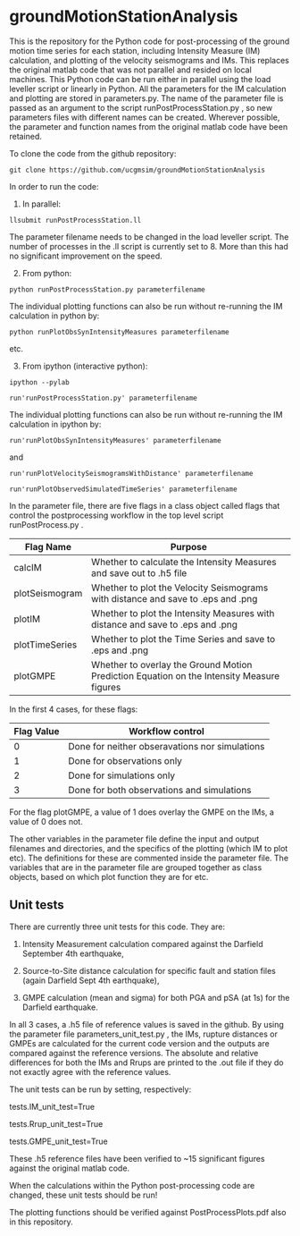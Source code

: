 # groundMotionStationAnalysis

This is the repository for the Python code for post-processing of the ground motion time series for each station, including Intensity Measure (IM) calculation, and plotting of the velocity seismograms and IMs. This replaces the original matlab code that was not parallel and resided on local machines. This Python code can be run either in parallel using the load leveller script or linearly in Python. All the parameters for the IM calculation and plotting are stored in parameters.py. The name of the parameter file is passed as an argument to the script runPostProcessStation.py , so new parameters files with different names can be created. Wherever possible, the parameter and function names from the original matlab code have been retained.

To clone the code from the github repository:
```
git clone https://github.com/ucgmsim/groundMotionStationAnalysis
```
In order to run the code:

1) In parallel:
```
llsubmit runPostProcessStation.ll
```
The parameter filename needs to be changed in the load leveller script. The number of processes in the .ll script is currently set to 8. More than this had no significant improvement on the speed.

2) From python:
```
python runPostProcessStation.py parameterfilename
```
The individual plotting functions can also be run without re-running the IM calculation in python by:
```
python runPlotObsSynIntensityMeasures parameterfilename
```
etc.

3) From ipython (interactive python):
```
ipython --pylab
```
```
run'runPostProcessStation.py' parameterfilename
```
The individual plotting functions can also be run without re-running the IM calculation in ipython by:
```
run'runPlotObsSynIntensityMeasures' parameterfilename
```
and
```
run'runPlotVelocitySeismogramsWithDistance'	parameterfilename
```
```
run'runPlotObservedSimulatedTimeSeries'	parameterfilename
```
In the parameter file, there are five flags in a class object called flags that control the postprocessing workflow in the top level script runPostProcess.py . 

Flag Name | Purpose
------------------------------------------------- | ----------------------------------------------------------------------------------------
calcIM	| Whether to calculate the Intensity Measures and save out to .h5 file 
plotSeismogram | Whether to plot the Velocity Seismograms with distance and save to .eps and .png
plotIM | Whether to plot the Intensity Measures with distance and save to .eps and .png
plotTimeSeries | Whether to plot the Time Series and save to .eps and .png
plotGMPE | Whether to overlay the Ground Motion Prediction Equation on the Intensity Measure figures

In the first 4 cases, for these flags:

Flag Value | Workflow control
------------------- | ------------------------------
0 | Done for neither obseravations nor simulations
1 | Done for observations only
2 | Done for simulations only
3 | Done for both observations and simulations

For the flag plotGMPE, a value of 1 does overlay the GMPE on the IMs, a value of 0 does not.

The other variables in the parameter file define the input and output filenames and directories, and the specifics of the plotting (which IM to plot etc). 
The definitions for these are commented inside the parameter file. The variables that are in the parameter file are grouped together as class objects, based on which plot function they are for etc.

## Unit tests

There are currently three unit tests for this code. They are:

1) Intensity Measurement calculation compared against the Darfield September 4th earthquake,

2) Source-to-Site distance calculation for specific fault and station files (again Darfield Sept 4th earthquake),

3) GMPE calculation (mean and sigma) for both PGA and pSA (at 1s) for the Darfield earthquake.

In all 3 cases, a .h5 file of reference values is saved in the github. By using the parameter file parameters_unit_test.py , the IMs, rupture distances or GMPEs are calculated for the current code version and the outputs are compared against the reference versions. The absolute and relative differences for both the IMs and Rrups are printed to the .out file if they do not exactly agree with the reference values.

The unit tests can be run by setting, respectively:

tests.IM_unit_test=True         
                    
tests.Rrup_unit_test=True

tests.GMPE_unit_test=True

These .h5 reference files have been verified to ~15 significant figures against the original matlab code.

When the calculations within the Python post-processing code are changed, these unit tests should be run!

The plotting functions should be verified against PostProcessPlots.pdf also in this repository.


